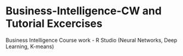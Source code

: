# Business-Intelligence-CW and Tutorial Excercises
Business Intelligence Course work -  R Studio (Neural Networks, Deep Learning, K-means)
